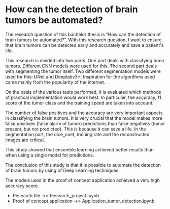 # How can the detection of brain tumors be automated?

The research question of this bachelor thesis is “How can the detection of brain tumors be automated?”. With this research question, I want to ensure that brain tumors can be detected early and accurately and save a patient's life.

This research is divided into two parts. One part deals with classifying brain tumors. Different CNN models were used for this. The second part deals with segmenting the tumor itself. Two different segmentation models were used for this: UNet and Deeplabv3+. Inspiration for the algorithms used came mainly from the popularity of the internet.

On the basis of the various tests performed, it is evaluated which methods of practical implementation would work best. In particular, the accuracy, f1 score of the tumor class and the training speed are taken into account.

The number of false positives and the accuracy are very important aspects in classifying the brain tumors. It is very crucial that the model makes more false positives (false alarm of tumor) predictions than false negatives (tumor present, but not predicted). This is because it can save a life. In the segmentation part, the dice_coef, training rate and the reconstructed images are critical.

This study showed that ensemble learning achieved better results than when using a single model for predictions. 

The conclusion of this study is that it is possible to automate the detection of brain tumors by using of Deep Learning techniques.

The models used in the proof of concept application achieved a very high accuracy score.

- Research file ->>  Research_project.ipynb
- Proof of concept application ->> Application_tumor_detection.ipynb

